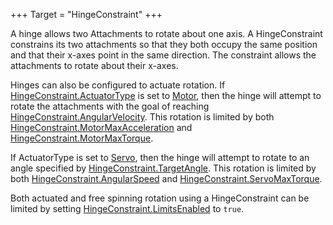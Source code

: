 +++
Target = "HingeConstraint"
+++

A hinge allows two Attachments to rotate about one axis. A HingeConstraint constrains its two attachments so that they both occupy the same position and that their x-axes point in the same direction. The constraint allows the attachments to rotate about their x-axes.Hinges can also be configured to actuate rotation. If [HingeConstraint.ActuatorType](https://developer.roblox.com/api-reference/property/HingeConstraint/ActuatorType) is set to [Motor](https://developer.roblox.com/search#stq=ActuatorType), then the hinge will attempt to rotate the attachments with the goal of reaching [HingeConstraint.AngularVelocity](https://developer.roblox.com/api-reference/property/HingeConstraint/AngularVelocity). This rotation is limited by both [HingeConstraint.MotorMaxAcceleration](https://developer.roblox.com/api-reference/property/HingeConstraint/MotorMaxAcceleration) and [HingeConstraint.MotorMaxTorque](https://developer.roblox.com/api-reference/property/HingeConstraint/MotorMaxTorque).If ActuatorType is set to [Servo](https://developer.roblox.com/search#stq=ActuatorType), then the hinge will attempt to rotate to an angle specified by [HingeConstraint.TargetAngle](https://developer.roblox.com/api-reference/property/HingeConstraint/TargetAngle). This rotation is limited by both [HingeConstraint.AngularSpeed](https://developer.roblox.com/api-reference/property/HingeConstraint/AngularSpeed) and [HingeConstraint.ServoMaxTorque](https://developer.roblox.com/api-reference/property/HingeConstraint/ServoMaxTorque).Both actuated and free spinning rotation using a HingeConstraint can be limited by setting [HingeConstraint.LimitsEnabled](https://developer.roblox.com/api-reference/property/HingeConstraint/LimitsEnabled) to `true`.